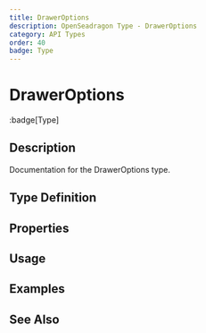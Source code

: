 ```yaml
---
title: DrawerOptions
description: OpenSeadragon Type - DrawerOptions
category: API Types
order: 40
badge: Type
---
```


# DrawerOptions

:badge[Type]

## Description

Documentation for the DrawerOptions type.

## Type Definition

## Properties

## Usage

## Examples

## See Also
